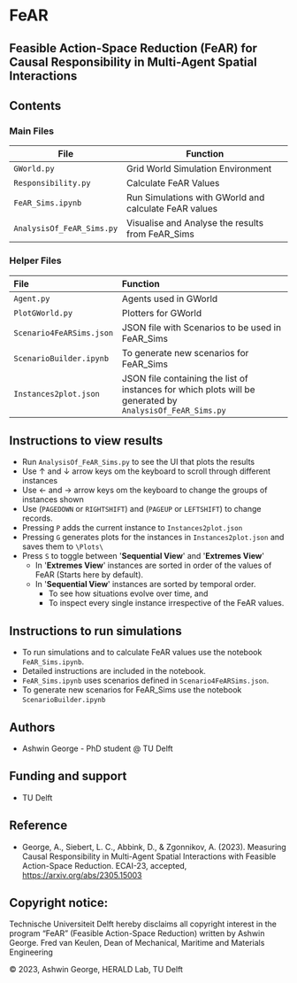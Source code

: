 # FeAR
## Feasible Action-Space Reduction (FeAR) for Causal Responsibility in Multi-Agent Spatial Interactions

## Contents

### Main Files

| File                      | Function                                              |
|---------------------------|-------------------------------------------------------|
| `GWorld.py`               | Grid World Simulation Environment                     |
| `Responsibility.py`       | Calculate FeAR Values                                 |
| `FeAR_Sims.ipynb`         | Run Simulations with GWorld and calculate FeAR values |
| `AnalysisOf_FeAR_Sims.py` | Visualise and Analyse the results from FeAR_Sims      |

### Helper Files

| File                     | Function                                                                                                  |
|:-------------------------|:----------------------------------------------------------------------------------------------------------|
| `Agent.py`               | Agents used in GWorld                                                                                     |
| `PlotGWorld.py`          | Plotters for GWorld                                                                                       |
| `Scenario4FeARSims.json` | JSON file with Scenarios to be used in FeAR_Sims                                                          |
| `ScenarioBuilder.ipynb`  | To generate new scenarios for FeAR_Sims                                                                   |
| `Instances2plot.json`    | JSON file containing the list of instances for which plots will be generated by `AnalysisOf_FeAR_Sims.py` |

## Instructions to view results

- Run `AnalysisOf_FeAR_Sims.py` to see the UI that plots the results
- Use &uarr; and &darr; arrow keys om the keyboard to scroll through different instances
- Use &larr; and &rarr; arrow keys om the keyboard to change the groups of instances shown
- Use (`PAGEDOWN` or `RIGHTSHIFT`) and (`PAGEUP` or `LEFTSHIFT`) to change records.
- Pressing `P` adds the current instance to `Instances2plot.json`
- Pressing `G` generates plots for the instances in `Instances2plot.json` and saves them to `\Plots\ `
- Press `S` to toggle between '**Sequential View**' and '**Extremes View**'
  - In '**Extremes View**' instances are sorted in order of the values of FeAR (Starts here by default).
  - In '**Sequential View**' instances are sorted by temporal order. 
    - To see how situations evolve over time, and
    - To inspect every single instance irrespective of the FeAR values.

## Instructions to run simulations
- To run simulations and to calculate FeAR values use the notebook `FeAR_Sims.ipynb`.
- Detailed instructions are included in the notebook.
- `FeAR_Sims.ipynb` uses scenarios defined in `Scenario4FeARSims.json`.
- To generate new scenarios for FeAR_Sims use the notebook `ScenarioBuilder.ipynb`


## Authors

- Ashwin George - PhD student @ TU Delft

## Funding and support

- TU Delft

## Reference
- George, A., Siebert, L. C., Abbink, D., & Zgonnikov, A. (2023). Measuring Causal Responsibility in Multi-Agent Spatial Interactions with Feasible Action-Space Reduction. ECAI-23, accepted, https://arxiv.org/abs/2305.15003


## Copyright notice:

Technische Universiteit Delft hereby disclaims all copyright interest in the program “FeAR” (Feasible Action-Space Reduction) written by Ashwin George. Fred van Keulen, Dean of Mechanical, Maritime and Materials Engineering

© 2023, Ashwin George, HERALD Lab, TU Delft